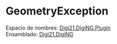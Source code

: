 # GeometryException

Espacio de nombres: [Digi21.DigiNG.Plugin](../../)  
Ensamblado: [Digi21.DigiNG](../../../digi21.diging/)



